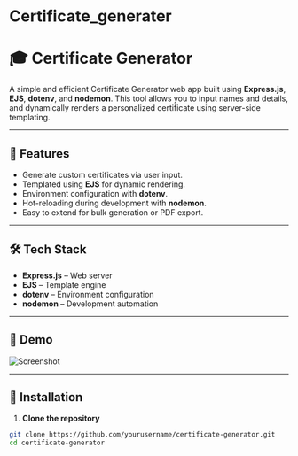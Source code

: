 ﻿# Certificate_generater
# 🎓 Certificate Generator

A simple and efficient Certificate Generator web app built using **Express.js**, **EJS**, **dotenv**, and **nodemon**. This tool allows you to input names and details, and dynamically renders a personalized certificate using server-side templating.

---

## 🚀 Features

- Generate custom certificates via user input.
- Templated using **EJS** for dynamic rendering.
- Environment configuration with **dotenv**.
- Hot-reloading during development with **nodemon**.
- Easy to extend for bulk generation or PDF export.

---

## 🛠️ Tech Stack

- **Express.js** – Web server
- **EJS** – Template engine
- **dotenv** – Environment configuration
- **nodemon** – Development automation

---

## 📸 Demo

![Screenshot](screenshot.png) <!-- Replace with actual path -->

---

## 🔧 Installation

1. **Clone the repository**

```bash
git clone https://github.com/yourusername/certificate-generator.git
cd certificate-generator
